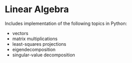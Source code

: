 # Linear Algebra
Includes implementation of the following topics in Python:

- vectors
- matrix multiplications
- least-squares projections
- eigendecomposition
- singular-value decomposition
